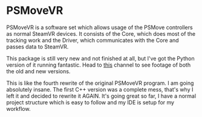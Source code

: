 # PSMoveVR

PSMoveVR is a software set which allows usage of the PSMove controllers as normal SteamVR devices. It consists of the Core, which does most of the tracking work and the Driver, which communicates with the Core and passes data to SteamVR.

This package is still very new and not finished at all, but I've got the Python version of it running fantastic. Head to [this](https://www.youtube.com/channel/UC4RB2ipeyjkX6UHJL9HfIOQ) channel to see footage of both the old and new versions.

This is like the fourth rewrite of the original PSMoveVR program. I am going absolutely insane. The first C++ version was a complete mess, that's why I left it and decided to rewrite it AGAIN. It's going great so far, I have a normal project structure which is easy to follow and my IDE is setup for my workflow.